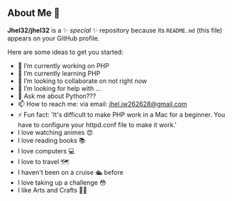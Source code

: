 ## About Me 👋


**Jhel32/jhel32** is a ✨ _special_ ✨ repository because its `README.md` (this file) appears on your GitHub profile.

Here are some ideas to get you started:

- 🔭 I’m currently working on PHP
- 🌱 I’m currently learning PHP
- 👯 I’m looking to collaborate on not right now
- 🤔 I’m looking for help with ...
- 💬 Ask me about Python???
- 📫 How to reach me: via email: jhel.jw262628@gmail.com
- ⚡ Fun fact: 'It's difficult to make PHP work in a Mac for a beginner. You have to configure your httpd.conf file to make it work.'
-  I love watching animes 😍
-  I love reading books 📚
-  I love computers 💻
-  I love to travel 🗺️
-  I haven't been on a cruise 🛳️ before
-  I love taking up a challenge 😳
-  I like Arts and Crafts 📿💠


